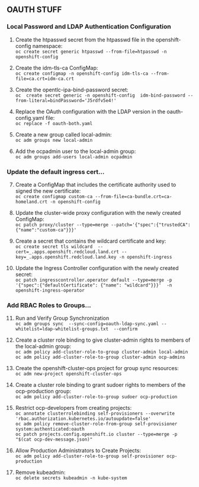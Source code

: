 ## OAUTH STUFF

  ### Local Password and LDAP Authentication Configuration
1. Create the htpasswd secret from the htpasswd file in the openshift-config namespace: \
```oc create secret generic htpasswd --from-file=htpasswd -n openshift-config```

2. Create the idm-tls-ca ConfigMap: \
```oc create configmap -n openshift-config idm-tls-ca --from-file=ca.crt=idm-ca.crt```

3. Create the opentlc-ipa-bind-password secret: \
```oc  create secret generic -n openshift-config  idm-bind-password --from-literal=bindPassword='J5rdfv5e4!'```

4. Replace the OAuth configuration with the LDAP version in the oauth-config.yaml file: \
```oc replace -f oauth-both.yaml```

5. Create a new group called local-admin: \
```oc adm groups new local-admin```

6. Add the ocpadmin user to the local-admin group: \
```oc adm groups add-users local-admin ocpadmin```

 ### Update the default ingress cert...

7. Create a ConfigMap that includes the certificate authority used to signed the new certificate: \
```oc create configmap custom-ca --from-file=ca-bundle.crt=ca-homeland.crt -n openshift-config```

8. Update the cluster-wide proxy configuration with the newly created ConfigMap: \
```oc patch proxy/cluster --type=merge --patch='{"spec":{"trustedCA":{"name":"custom-ca"}}}'```

9. Create a secret that contains the wildcard certificate and key: \
```oc create secret tls wildcard  --cert=_.apps.openshift.redcloud.land.crt --key=_.apps.openshift.redcloud.land.key -n openshift-ingress```

10. Update the Ingress Controller configuration with the newly created secret: \
```oc patch ingresscontroller.operator default --type=merge -p  '{"spec":{"defaultCertificate": {"name": "wildcard"}}}'  -n openshift-ingress-operator```

 ### Add RBAC Roles to Groups...

11. Run and Verify Group Synchronization \
```oc adm groups sync  --sync-config=oauth-ldap-sync.yaml --whitelist=ldap-whitelist-groups.txt  --confirm```

12. Create a cluster role binding to give cluster-admin rights to members of the local-admin group: \
```oc adm policy add-cluster-role-to-group cluster-admin local-admin``` \
```oc adm policy add-cluster-role-to-group cluster-admin ocp-admins```

13. Create the openshift-cluster-ops project for group sync resources: \
```oc adm new-project openshift-cluster-ops```

14. Create a cluster role binding to grant sudoer rights to members of the ocp-production group: \
```oc adm policy add-cluster-role-to-group sudoer ocp-production```

15. Restrict ocp-developers from creating projects: \
```oc annotate clusterrolebinding self-provisioners --overwrite 'rbac.authorization.kubernetes.io/autoupdate=false'``` \
```oc adm policy remove-cluster-role-from-group self-provisioner system:authenticated:oauth``` \
```oc patch projects.config.openshift.io cluster --type=merge -p "$(cat ocp-dev-message.json)"```

16. Allow Production Administrators to Create Projects: \
```oc adm policy add-cluster-role-to-group self-provisioner ocp-production```

17. Remove kubeadmin: \
```oc delete secrets kubeadmin -n kube-system```